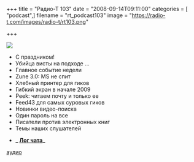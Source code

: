 +++
title = "Радио-Т 103"
date = "2008-09-14T09:11:00"
categories = [ "podcast",]
filename = "rt_podcast103"
image = "https://radio-t.com/images/radio-t/rt103.png"

+++

![](https://radio-t.com/images/radio-t/rt103.png)

- С праздником!
- Убийца висты на подходе ...
- Главное событие недели
- Zune 3.0: MS не спит
- Хлебный принтер для гиков
- Гибкий экран в начале 2009
- Peek: читаем почту и только ее
- Feed43 для самых суровых гиков
- Новинки видео-поиска
- Один пароль на все
- Писатели против электронных книг
- Темы наших слушателей

* **_ [Лог чата](http://chat.radio-t.com/logs/radio-t-103.html)_**

[аудио](https://cdn.radio-t.com/rt_podcast103.mp3)
<audio src="https://cdn.radio-t.com/rt_podcast103.mp3" preload="none"></audio>
